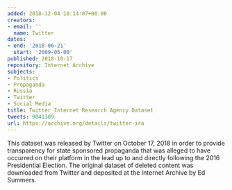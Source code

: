 ```yaml
---
added: 2018-12-04 10:14:07+00:00
creators:
- email: ''
  name: Twitter
dates:
- end: '2018-06-21'
  start: '2009-05-09'
published: 2018-10-17
repository: Internet Archive
subjects:
- Politics
- Propaganda
- Russia
- Twitter
- Social Media
title: Twitter Internet Research Agency Dataset
tweets: 9041309
url: https://archive.org/details/twitter-ira
---
```


This dataset was released by Twitter on October 17, 2018 in order to provide transparency for state sponsored propaganda that was alleged to have occurred on their platform in the lead up to and directly following the 2016 Presidential Election. The original dataset of deleted content was downloaded from Twitter and deposited at the Internet Archive by Ed Summers.
